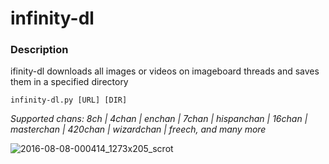 # infinity-dl
### Description
ifinity-dl downloads all images or videos on imageboard threads and saves them in a specified directory
```
infinity-dl.py [URL] [DIR]
```

*Supported chans:  8ch  | 4chan | enchan | 7chan  | hispanchan | 16chan | masterchan  | 420chan  | wizardchan  | freech, and many more*


![2016-08-08-000414_1273x205_scrot](https://cloud.githubusercontent.com/assets/7110233/17465317/c211f7e8-5cfc-11e6-8d47-a6a26a1d8b55.png)

